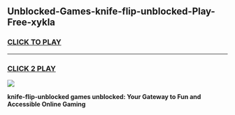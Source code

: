 
## Unblocked-Games-knife-flip-unblocked-Play-Free-xykla
<h3>
<a href="https://premium76.site?title=knife-flip-unblocked&ref=20M">CLICK TO PLAY</a></h3>
<hr>

<h3>
<a href="https://premium76.site?title=knife-flip-unblocked&ref=20M">CLICK 2 PLAY</a>
  
</h3>

<a href="https://premium76.site?title=knife-flip-unblocked&ref=19M"><img src="https://clearcache.store/games.png"></a>


**knife-flip-unblocked games unblocked: Your Gateway to Fun and Accessible Online Gaming**
